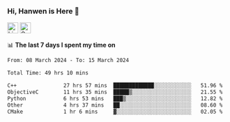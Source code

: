 ### Hi, Hanwen is Here 👋
<p>
	<a href="https://www.linkedin.com/in/liu-hanwen/"><img src="https://img.shields.io/badge/@hanwen-0A66C2?style=flat&logo=LinkedIn&logoColor=white" alt="Linkedin"  height="25px"/></a> 
	<a href="https://scholar.google.com/citations?user=HDF0su0AAAAJ"><img src="https://img.shields.io/badge/scholar-4385FE.svg?&style=plastic&logo=google-scholar&logoColor=white" alt="Google Scholar" height="25px"> </a>
</p>

📊 **The last 7 days I spent my time on** 
<!--START_SECTION:waka-->

```txt
From: 08 March 2024 - To: 15 March 2024

Total Time: 49 hrs 10 mins

C++               27 hrs 57 mins  █████████████░░░░░░░░░░░░   51.96 %
ObjectiveC        11 hrs 35 mins  █████▒░░░░░░░░░░░░░░░░░░░   21.55 %
Python            6 hrs 53 mins   ███▒░░░░░░░░░░░░░░░░░░░░░   12.82 %
Other             4 hrs 37 mins   ██░░░░░░░░░░░░░░░░░░░░░░░   08.60 %
CMake             1 hr 6 mins     ▓░░░░░░░░░░░░░░░░░░░░░░░░   02.05 %
```

<!--END_SECTION:waka-->


<!--
**david990917/david990917** is a ✨ _special_ ✨ repository because its `README.md` (this file) appears on your GitHub profile.

Here are some ideas to get you started:

- 🔭 I’m currently working on ...
- 🌱 I’m currently learning ...
- 👯 I’m looking to collaborate on ...
- 🤔 I’m looking for help with ...
- 💬 Ask me about ...
- 📫 How to reach me: ...
- 😄 Pronouns: ...
- ⚡ Fun fact: ...
-->
